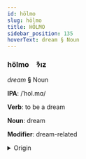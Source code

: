 ```yaml
---
id: hölmo
slug: hölmo
title: HÖLMO
sidebar_position: 135
hoverText: dream § Noun
---
```


### hölmo&emsp;<span kind="abugida">ɂ͊ıƶ</span>

*dream* **§** Noun

**IPA**: /ˈhol.mɑ/

**Verb**: to be a dream

**Noun**: dream

**Modifier**: dream-related

<details>
    <summary>Origin</summary>
    Maltese ħolma /ˈħɔl.ma/<br/>
    <em>Afroasiatic Language Family</em>
</details>